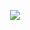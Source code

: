 <p align="center">
<img align=center src="https://user-content.gitlab-static.net/c8f281a648578d0214728f29a41daa4e00eebc49/68747470733a2f2f632e74656e6f722e636f6d2f3646746f3034534b77525941414141642f6368696b612d6c6f76652d69732d7761722e676966" />
</p>
